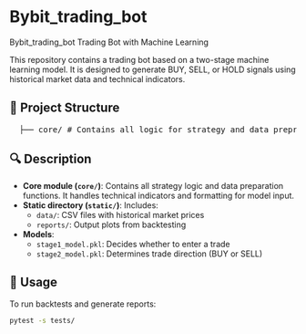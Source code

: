 # Bybit_trading_bot
Bybit_trading_bot
Trading Bot with Machine Learning

This repository contains a trading bot based on a two-stage machine learning model. It is designed to generate BUY, SELL, or HOLD signals using historical market data and technical indicators.

## 📁 Project Structure

<pre>  ├── core/ # Contains all logic for strategy and data preprocessing ├── static/ # Stores CSV files with historical asset prices and generated reports with plots ├── tests/ # Backtesting and testing logic ├── .gitignore # Files and folders excluded from version control ├── README.md # Project overview (you are here) ├── main.py # Main execution script for generating reports ├── polling_bot.py # Script for generating live trading signals using trained models ├── requirements.txt # Python dependencies ├── stage1_model.pkl # Trained model for stage 1 (Trade vs Hold) ├── stage2_model.pkl # Trained model for stage 2 (Buy vs Sell) ├── users.json # Sample user data (for access control or signal delivery)  </pre>


## 🔍 Description

- **Core module (`core/`)**: Contains all strategy logic and data preparation functions. It handles technical indicators and formatting for model input.
- **Static directory (`static/`)**: Includes:
  - `data/`: CSV files with historical market prices
  - `reports/`: Output plots from backtesting
- **Models**:
  - `stage1_model.pkl`: Decides whether to enter a trade
  - `stage2_model.pkl`: Determines trade direction (BUY or SELL)

## 🚀 Usage

To run backtests and generate reports:

```bash
pytest -s tests/
